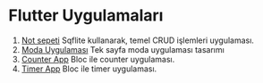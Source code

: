 # Flutter Uygulamaları

1. [Not sepeti](https://github.com/atasoy182/flutter_apps/tree/master/notsepeti) Sqflite kullanarak, temel CRUD işlemleri uygulaması.
2. [Moda Uygulaması](https://github.com/atasoy182/flutter_apps/tree/master/modauygulamasi) Tek sayfa moda uygulaması tasarımı
3. [Counter App](https://github.com/atasoy182/flutter_apps/tree/master/counter_with_bloc) Bloc ile counter uygulaması.
4. [Timer App](https://github.com/atasoy182/flutter_apps/tree/master/timer_with_bloc) Bloc ile timer uygulaması.

